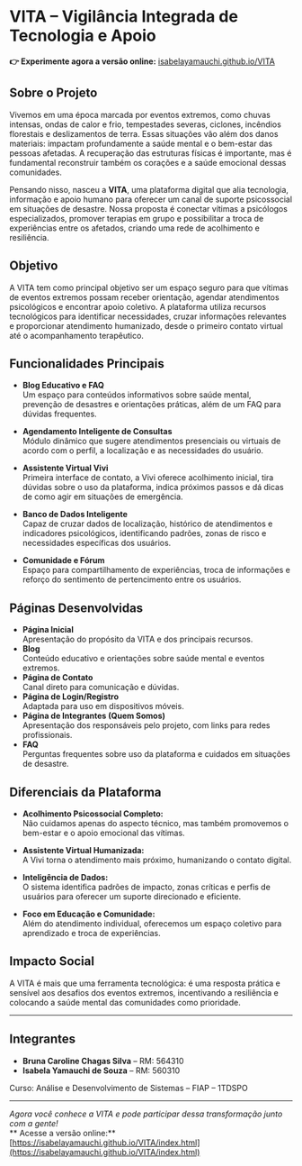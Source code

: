 # VITA – Vigilância Integrada de Tecnologia e Apoio

**👉 Experimente agora a versão online:** [isabelayamauchi.github.io/VITA](https://isabelayamauchi.github.io/VITA/index.html)

## Sobre o Projeto

Vivemos em uma época marcada por eventos extremos, como chuvas intensas, ondas de calor e frio, tempestades severas, ciclones, incêndios florestais e deslizamentos de terra. Essas situações vão além dos danos materiais: impactam profundamente a saúde mental e o bem-estar das pessoas afetadas. A recuperação das estruturas físicas é importante, mas é fundamental reconstruir também os corações e a saúde emocional dessas comunidades.

Pensando nisso, nasceu a **VITA**, uma plataforma digital que alia tecnologia, informação e apoio humano para oferecer um canal de suporte psicossocial em situações de desastre. Nossa proposta é conectar vítimas a psicólogos especializados, promover terapias em grupo e possibilitar a troca de experiências entre os afetados, criando uma rede de acolhimento e resiliência.

## Objetivo

A VITA tem como principal objetivo ser um espaço seguro para que vítimas de eventos extremos possam receber orientação, agendar atendimentos psicológicos e encontrar apoio coletivo. A plataforma utiliza recursos tecnológicos para identificar necessidades, cruzar informações relevantes e proporcionar atendimento humanizado, desde o primeiro contato virtual até o acompanhamento terapêutico.

## Funcionalidades Principais

- **Blog Educativo e FAQ**  
  Um espaço para conteúdos informativos sobre saúde mental, prevenção de desastres e orientações práticas, além de um FAQ para dúvidas frequentes.

- **Agendamento Inteligente de Consultas**  
  Módulo dinâmico que sugere atendimentos presenciais ou virtuais de acordo com o perfil, a localização e as necessidades do usuário.

- **Assistente Virtual Vivi**  
  Primeira interface de contato, a Vivi oferece acolhimento inicial, tira dúvidas sobre o uso da plataforma, indica próximos passos e dá dicas de como agir em situações de emergência.

- **Banco de Dados Inteligente**  
  Capaz de cruzar dados de localização, histórico de atendimentos e indicadores psicológicos, identificando padrões, zonas de risco e necessidades específicas dos usuários.

- **Comunidade e Fórum**  
  Espaço para compartilhamento de experiências, troca de informações e reforço do sentimento de pertencimento entre os usuários.

## Páginas Desenvolvidas

- **Página Inicial**  
  Apresentação do propósito da VITA e dos principais recursos.
- **Blog**  
  Conteúdo educativo e orientações sobre saúde mental e eventos extremos.
- **Página de Contato**  
  Canal direto para comunicação e dúvidas.
- **Página de Login/Registro**  
  Adaptada para uso em dispositivos móveis.
- **Página de Integrantes (Quem Somos)**  
  Apresentação dos responsáveis pelo projeto, com links para redes profissionais.
- **FAQ**  
  Perguntas frequentes sobre uso da plataforma e cuidados em situações de desastre.

## Diferenciais da Plataforma

- **Acolhimento Psicossocial Completo:**  
  Não cuidamos apenas do aspecto técnico, mas também promovemos o bem-estar e o apoio emocional das vítimas.

- **Assistente Virtual Humanizada:**  
  A Vivi torna o atendimento mais próximo, humanizando o contato digital.

- **Inteligência de Dados:**  
  O sistema identifica padrões de impacto, zonas críticas e perfis de usuários para oferecer um suporte direcionado e eficiente.

- **Foco em Educação e Comunidade:**  
  Além do atendimento individual, oferecemos um espaço coletivo para aprendizado e troca de experiências.

## Impacto Social

A VITA é mais que uma ferramenta tecnológica: é uma resposta prática e sensível aos desafios dos eventos extremos, incentivando a resiliência e colocando a saúde mental das comunidades como prioridade.

---

## Integrantes

- **Bruna Caroline Chagas Silva** – RM: 564310  
- **Isabela Yamauchi de Souza** – RM: 560310

Curso: Análise e Desenvolvimento de Sistemas – FIAP – 1TDSPO

---

*Agora você conhece a VITA e pode participar dessa transformação junto com a gente!*  
** Acesse a versão online:** [https://isabelayamauchi.github.io/VITA/index.html](https://isabelayamauchi.github.io/VITA/index.html)
